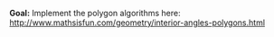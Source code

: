 
**Goal:** Implement the polygon algorithms here: http://www.mathsisfun.com/geometry/interior-angles-polygons.html
